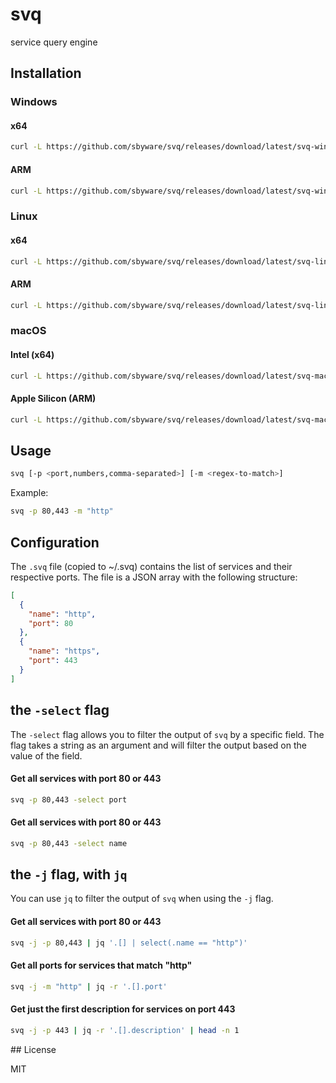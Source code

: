 # svq

service query engine

## Installation

### Windows

#### x64

```bash
curl -L https://github.com/sbyware/svq/releases/download/latest/svq-windows-x64.exe -o svq.exe
```

#### ARM

```bash
curl -L https://github.com/sbyware/svq/releases/download/latest/svq-windows-arm64.exe -o svq.exe
```

### Linux

#### x64

```bash
curl -L https://github.com/sbyware/svq/releases/download/latest/svq-linux-x64 -o ~/.local/bin/svq
```

#### ARM

```bash
curl -L https://github.com/sbyware/svq/releases/download/latest/svq-linux-arm64 -o ~/.local/bin/svq
```

### macOS

#### Intel (x64)

```bash
curl -L https://github.com/sbyware/svq/releases/download/latest/svq-macos-x64 -o ~/.local/bin/svq
```

#### Apple Silicon (ARM)

```bash
curl -L https://github.com/sbyware/svq/releases/download/latest/svq-macos-arm64 -o ~/.local/bin/svq
```

## Usage

```bash
svq [-p <port,numbers,comma-separated>] [-m <regex-to-match>]
```


Example:

```bash
svq -p 80,443 -m "http"
```

## Configuration

The `.svq` file (copied to ~/.svq) contains the list of services and their respective ports. The file is a JSON array with the following structure:

```json
[
  {
    "name": "http",
    "port": 80
  },
  {
    "name": "https",
    "port": 443
  }
]
```

## the `-select` flag

The `-select` flag allows you to filter the output of `svq` by a specific field. The flag takes a string as an argument and will filter the output based on the value of the field.

#### Get all services with port 80 or 443
```bash
svq -p 80,443 -select port
```

#### Get all services with port 80 or 443
```bash
svq -p 80,443 -select name
```

## the `-j` flag, with `jq`

You can use `jq` to filter the output of `svq` when using the `-j` flag.


#### Get all services with port 80 or 443
```bash
svq -j -p 80,443 | jq '.[] | select(.name == "http")'
```

#### Get all ports for services that match "http"
```bash
svq -j -m "http" | jq -r '.[].port'
```

#### Get just the first description for services on port 443
```bash
svq -j -p 443 | jq -r '.[].description' | head -n 1
```

## License

MIT
